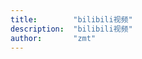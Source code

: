 ```yaml
---
title:        "bilibili视频"
description:  "bilibili视频"
author:       "zmt"
---
```


<div class="bilibili-player-video-subtitle" style="color: rgb(255, 255, 255); text-shadow: none;">
            <div class="subtitle-position subtitle-position-bc">
                <div class="subtitle-group" style="font-size: 28px; line-height: 34px;"></div>
                <div class="subtitle-group second" style="font-size: 20px; line-height: 24px;"></div>
            </div></div>

